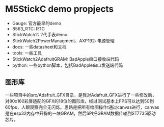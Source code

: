 # M5StickC demo propjects
* Gauge: 官方最早的demo
* 8563_RTC: RTC
* StickWatch2: 2代手表demo
* StickWatch2PowerManagment、AXP192: 电源管理
* docs: 一些datasheet和文档
* tools: 一些工具
* StickWatch2AdafruitGRAM: BadApple串口接收端代码
* python: 一些python脚本，包括BadApple串口发送端代码

## 图形库
一些项目中的src/Adafruit_GFX目录，是我对Adafruit_GFX进行了一些修改后，对80x160彩屏适配的GFX的18位的图形库，经过测试基本上FPS可以达到50到60fps，人眼观察完全无闪烁。思路是把所有绘图操作t通过canvas进行，canvas是在esp32内存中开辟的一块GRAM，然后SPI把GRAM数据传输到ST7735驱动芯片。